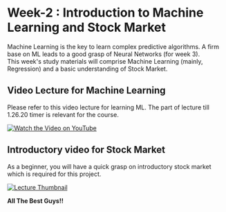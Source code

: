 # Week-2 : Introduction to Machine Learning and Stock Market
Machine Learning is the key to learn complex predictive algorithms. A firm base on ML leads to a good grasp of Neural Networks (for week 3). <br>
This week's study materials will comprise Machine Learning (mainly, Regression) and a basic understanding of Stock Market. 

## Video Lecture for Machine Learning
Please refer to this video lecture for learning ML. The part of lecture till 1.26.20 timer is relevant for the course.

[![Watch the Video on YouTube](https://img.youtube.com/vi/9f-GarcDY58/hqdefault.jpg)](https://www.youtube.com/watch?v=9f-GarcDY58)

## Introductory video for Stock Market
As a beginner, you will have a quick grasp on introductory stock market which is required for this project.

[![Lecture Thumbnail](https://img.youtube.com/vi/by9_zHQzeZk/hqdefault.jpg)](https://www.youtube.com/watch?v=by9_zHQzeZk)

**All The Best Guys!!**
